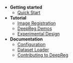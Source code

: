 <!-- docs/_sidebar.md -->

- **Getting started**
  - [Quick Start](quick_start.md)
- **Tutorial**
  - [Image Registration](tutorial_registration.md)
  - [DeepReg Demos](tutorial_demo.md)
  - [Experimental Design](tutorial_experiment.md)
- **Documentation**
  - [Configuration](doc_configuration.md)
  - [Dataset Loader](doc_data_loader.md)
  - [Contributing to DeepReg](CONTRIBUTING.md)
